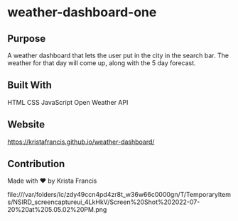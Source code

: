 # weather-dashboard-one

## Purpose

A weather dashboard that lets the user put in the city in the search bar. The weather for that day will come up, along with the 5 day forecast.

## Built With

HTML
CSS
JavaScript
Open Weather API

## Website

https://kristafrancis.github.io/weather-dashboard/

## Contribution

Made with ❤️️ by Krista Francis

file:///var/folders/lc/zdy49ccn4pd4zr8t_w36w66c0000gn/T/TemporaryItems/NSIRD_screencaptureui_4LkHkV/Screen%20Shot%202022-07-20%20at%205.05.02%20PM.png